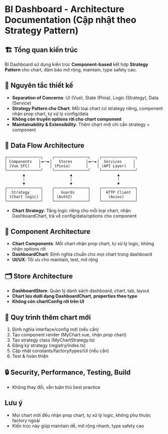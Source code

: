 # BI Dashboard - Architecture Documentation (Cập nhật theo Strategy Pattern)

## 🏗️ Tổng quan kiến trúc

BI Dashboard sử dụng kiến trúc **Component-based** kết hợp **Strategy Pattern** cho chart, đảm bảo mở rộng, maintain, type safety cao.

## 📐 Nguyên tắc thiết kế
- **Separation of Concerns**: UI (Vue), State (Pinia), Logic (Strategy), Data (Service)
- **Strategy Pattern cho Chart**: Mỗi loại chart có strategy riêng, component nhận prop chart, tự xử lý config/data
- **Không còn truyền options rời cho chart component**
- **Maintainability & Extensibility**: Thêm chart mới chỉ cần strategy + component

## 🔄 Data Flow Architecture
```
┌───────────────┐    ┌───────────────┐    ┌───────────────┐
│ Components   │◄──►│   Stores      │◄──►│  Services     │
│ (Vue SFC)    │    │ (Pinia)       │    │ (API Layer)   │
└───────────────┘    └───────────────┘    └───────────────┘
        ▲                    ▲                    ▲
        │                    │                    │
        ▼                    ▼                    ▼
┌───────────────┐    ┌───────────────┐    ┌───────────────┐
│  Strategy     │    │   Guards      │    │  HTTP Client  │
│ (Chart logic) │    │ (AuthZ)       │    │   (Axios)     │
└───────────────┘    └───────────────┘    └───────────────┘
```
- **Chart Strategy**: Tầng logic riêng cho mỗi loại chart, nhận DashboardChart, trả về config/data/options cho component

## 🎯 Component Architecture
- **Chart Components**: Mỗi chart nhận prop chart, tự xử lý logic, không nhận options rời
- **DashboardChart**: Định nghĩa chuẩn cho mọi chart trong dashboard
- **UI/UX**: Tối ưu cho maintain, test, mở rộng

## 🗂️ Store Architecture
- **DashboardStore**: Quản lý danh sách dashboard, chart, tab, layout
- **Chart lưu dưới dạng DashboardChart, properties theo type**
- **Không còn chartConfig rời trên UI**

## 🔄 Quy trình thêm chart mới
1. Định nghĩa interface/config mới (nếu cần)
2. Tạo component render (MyChart.vue, nhận prop chart)
3. Tạo strategy class (MyChartStrategy.ts)
4. Đăng ký strategy (registry/index.ts)
5. Cập nhật constants/factory/types/UI (nếu cần)
6. Test & hoàn thiện

## 🔒 Security, Performance, Testing, Build
- Không thay đổi, vẫn tuân thủ best practice

## Lưu ý
- Mọi chart mới đều nhận prop chart, tự xử lý logic, không phụ thuộc factory ngoài
- Kiến trúc này giúp maintain dễ, mở rộng nhanh, type safety cao
